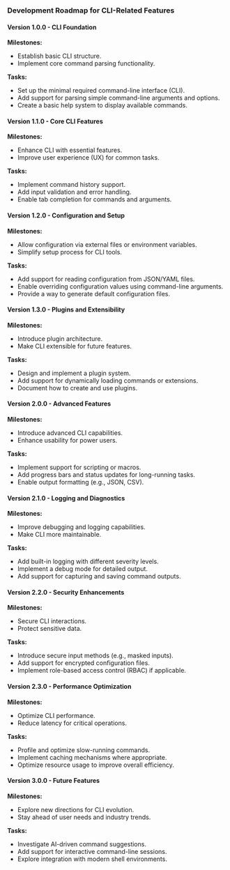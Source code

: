 ### Development Roadmap for CLI-Related Features

#### Version 1.0.0 - CLI Foundation
**Milestones:**  
- Establish basic CLI structure.  
- Implement core command parsing functionality.  

**Tasks:**  
- Set up the minimal required command-line interface (CLI).  
- Add support for parsing simple command-line arguments and options.  
- Create a basic help system to display available commands.  

#### Version 1.1.0 - Core CLI Features
**Milestones:**  
- Enhance CLI with essential features.  
- Improve user experience (UX) for common tasks.  

**Tasks:**  
- Implement command history support.  
- Add input validation and error handling.  
- Enable tab completion for commands and arguments.  

#### Version 1.2.0 - Configuration and Setup
**Milestones:**  
- Allow configuration via external files or environment variables.  
- Simplify setup process for CLI tools.  

**Tasks:**  
- Add support for reading configuration from JSON/YAML files.  
- Enable overriding configuration values using command-line arguments.  
- Provide a way to generate default configuration files.  

#### Version 1.3.0 - Plugins and Extensibility
**Milestones:**  
- Introduce plugin architecture.  
- Make CLI extensible for future features.  

**Tasks:**  
- Design and implement a plugin system.  
- Add support for dynamically loading commands or extensions.  
- Document how to create and use plugins.  


#### Version 2.0.0 - Advanced Features
**Milestones:**  
- Introduce advanced CLI capabilities.  
- Enhance usability for power users.  

**Tasks:**  
- Implement support for scripting or macros.  
- Add progress bars and status updates for long-running tasks.  
- Enable output formatting (e.g., JSON, CSV).  


#### Version 2.1.0 - Logging and Diagnostics
**Milestones:**  
- Improve debugging and logging capabilities.  
- Make CLI more maintainable.  

**Tasks:**  
- Add built-in logging with different severity levels.  
- Implement a debug mode for detailed output.  
- Add support for capturing and saving command outputs.  


#### Version 2.2.0 - Security Enhancements
**Milestones:**  
- Secure CLI interactions.  
- Protect sensitive data.  

**Tasks:**  
- Introduce secure input methods (e.g., masked inputs).  
- Add support for encrypted configuration files.  
- Implement role-based access control (RBAC) if applicable.  

#### Version 2.3.0 - Performance Optimization
**Milestones:**  
- Optimize CLI performance.  
- Reduce latency for critical operations.  

**Tasks:**  
- Profile and optimize slow-running commands.  
- Implement caching mechanisms where appropriate.  
- Optimize resource usage to improve overall efficiency.  

#### Version 3.0.0 - Future Features
**Milestones:**  
- Explore new directions for CLI evolution.  
- Stay ahead of user needs and industry trends.  

**Tasks:**  
- Investigate AI-driven command suggestions.  
- Add support for interactive command-line sessions.  
- Explore integration with modern shell environments.  

